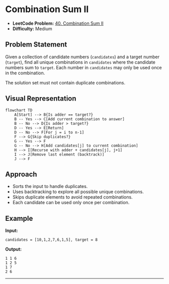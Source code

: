 # Combination Sum II

- **LeetCode Problem:** [40. Combination Sum II](https://leetcode.com/problems/combination-sum-ii/)
- **Difficulty:** Medium

## Problem Statement

Given a collection of candidate numbers (`candidates`) and a target number (`target`), find all unique combinations in `candidates` where the candidate numbers sum to `target`. Each number in `candidates` may only be used once in the combination.

The solution set must not contain duplicate combinations.

## Visual Representation

```mermaid
flowchart TD
    A[Start] --> B{Is adder == target?}
    B -- Yes --> C[Add current combination to answer]
    B -- No --> D{Is adder > target?}
    D -- Yes --> E[Return]
    D -- No --> F[For j = i to n-1]
    F --> G{Skip duplicates?}
    G -- Yes --> F
    G -- No --> H[Add candidates[j] to current combination]
    H --> I[Recurse with adder + candidates[j], j+1]
    I --> J[Remove last element (backtrack)]
    J --> F
```

## Approach

- Sorts the input to handle duplicates.
- Uses backtracking to explore all possible unique combinations.
- Skips duplicate elements to avoid repeated combinations.
- Each candidate can be used only once per combination.



## Example

**Input:**
```
candidates = [10,1,2,7,6,1,5], target = 8
```

**Output:**
```
1 1 6 
1 2 5 
1 7 
2 6 
```
---
